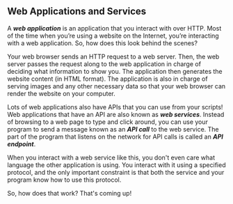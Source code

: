 ## Web Applications and Services

A ***web application*** is an application that you interact with over HTTP. Most of the time when you’re using a website on the Internet, you’re interacting with a web application. So, how does this look behind the scenes?

Your web browser sends an HTTP request to a web server. Then, the web server passes the request along to the web application in charge of deciding what information to show you. The application then generates the website content (in HTML format). The application is also in charge of serving images and any other necessary data so that your web browser can render the website on your computer.

Lots of web applications also have APIs that you can use from your scripts! Web applications that have an API are also known as ***web services***. Instead of browsing to a web page to type and click around, you can use your program to send a message known as an ***API call*** to the web service. The part of the program that listens on the network for API calls is called an ***API endpoint***.

When you interact with a web service like this, you don't even care what language the other application is using. You interact with it using a specified protocol, and the only important constraint is that both the service and your program know how to use this protocol.

So, how does that work? That's coming up!